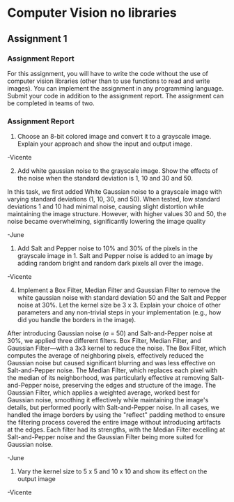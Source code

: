 # Computer Vision no libraries
## Assignment 1


### Assignment Report

For this assignment, you will have to write the code without the use of computer vision libraries
(other than to use functions to read and write images).
You can implement the assignment in any programming language. Submit your code in addition
to the assignment report. The assignment can be completed in teams of two.

### Assignment Report

1. Choose an 8-bit colored image and convert it to a grayscale image. Explain your
approach and show the input and output image.

-Vicente

2. Add white gaussian noise to the grayscale image. Show the effects of the noise when
the standard deviation is 1, 10 and 30 and 50.

In this task, we first added White Gaussian noise to a grayscale image with varying standard deviations (1, 10, 30, and 50). When tested, low standard deviations 1 and 10 had minimal noise, causing slight distortion while maintaining the image structure. However, with higher values 30 and 50, the noise became overwhelming, significantly lowering the image quality

-June

1. Add Salt and Pepper noise to 10% and 30% of the pixels in the grayscale image in 1.
Salt and Pepper noise is added to an image by adding random bright and random dark
pixels all over the image.

-Vicente

4. Implement a Box Filter, Median Filter and Gaussian Filter to remove the white gaussian
noise with standard deviation 50 and the Salt and Pepper noise at 30%. Let the kernel
size be 3 x 3. Explain your choice of other parameters and any non-trivial steps in your
implementation (e.g., how did you handle the borders in the image).

After introducing Gaussian noise (σ = 50) and Salt-and-Pepper noise at 30%, we applied three different filters. Box Filter, Median Filter, and Gaussian Filter—with a 3x3 kernel to reduce the noise. The Box Filter, which computes the average of neighboring pixels, effectively reduced the Gaussian noise but caused significant blurring and was less effective on Salt-and-Pepper noise. The Median Filter, which replaces each pixel with the median of its neighborhood, was particularly effective at removing Salt-and-Pepper noise, preserving the edges and structure of the image. The Gaussian Filter, which applies a weighted average, worked best for Gaussian noise, smoothing it effectively while maintaining the image's details, but performed poorly with Salt-and-Pepper noise. In all cases, we handled the image borders by using the "reflect" padding method to ensure the filtering process covered the entire image without introducing artifacts at the edges. Each filter had its strengths, with the Median Filter excelling at Salt-and-Pepper noise and the Gaussian Filter being more suited for Gaussian noise.

-June

1. Vary the kernel size to 5 x 5 and 10 x 10 and show its effect on the output image

-Vicente